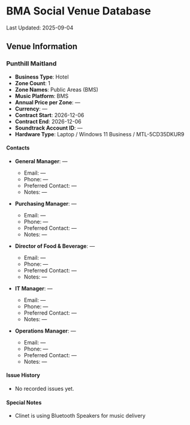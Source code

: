 # BMA Social Venue Database

Last Updated: 2025-09-04

## Venue Information

### Punthill Maitland
- **Business Type**: Hotel
- **Zone Count**: 1
- **Zone Names**: Public Areas (BMS)
- **Music Platform**: BMS
- **Annual Price per Zone**: —
- **Currency**: —
- **Contract Start**: 2026-12-06
- **Contract End**: 2026-12-06
- **Soundtrack Account ID**: —
- **Hardware Type**: Laptop / Windows 11 Business / MTL-5CD35DKUR9

#### Contacts
- **General Manager**: —
  - Email: —
  - Phone: —
  - Preferred Contact: —
  - Notes: —

- **Purchasing Manager**: —
  - Email: —
  - Phone: —
  - Preferred Contact: —
  - Notes: —

- **Director of Food & Beverage**: —
  - Email: —
  - Phone: —
  - Preferred Contact: —
  - Notes: —

- **IT Manager**: —
  - Email: —
  - Phone: —
  - Preferred Contact: —
  - Notes: —

- **Operations Manager**: —
  - Email: —
  - Phone: —
  - Preferred Contact: —
  - Notes: —

#### Issue History
- No recorded issues yet.

#### Special Notes
- Clinet is using Bluetooth Speakers for music delivery
